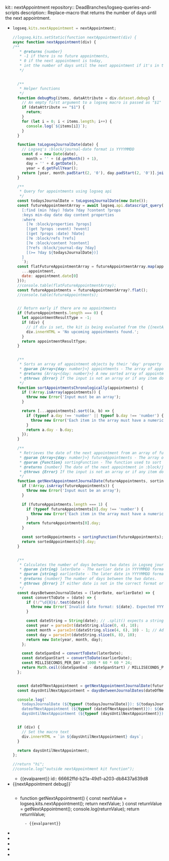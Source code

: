 kit:: nextAppointment
repository:: DeadBranches/logseq-queries-and-scripts
description:: Replace-macro that returns the number of days until the next appointment.

- ```javascript
  logseq.kits.nextAppointment = nextAppointment;
  
  //logseq.kits.setStatic(function nextAppointment(div) {
  async function nextAppointment(div) {
  /**
     * @returns {number} 
     * -1 if there is no future appointments, 
     * 0 if the next appointment is today, 
     * int the number of days until the next appointment if it's in the future
     */
  
  
    /**
     * Helper functions
     */
    function debugMsg(items, dataAttribute = div.dataset.debug) {
      // An empty first argument to a logseq macro is passed as "$1"
      if (dataAttribute == "$1") {
        return;
      }
      for (let i = 0; i < items.length; i++) {
        console.log(`${items[i]}`);
      }
    }
  
    function toLogseqJournalDate(date) {
      // Logseq's :block/journal-date format is YYYYMMDD
      const d = new Date(date),
        month = '' + (d.getMonth() + 1),
        day = '' + d.getDate(),
        year = d.getFullYear();
      return [year, month.padStart(2, '0'), day.padStart(2, '0')].join('');
    }
  
    /**
     * Query for appointments using logseq api
     */
    const todaysJournalDate = toLogseqJournalDate(new Date());
    const futureAppointmentArray = await logseq.api.datascript_query(`
      [:find (min ?day) ?date ?day ?content ?props
      :keys min-day date day content properties
      :where
        [?e :block/properties ?props]
        [(get ?props :event) ?event]
        [(get ?props :date) ?date]
        [?e :block/refs ?refs]
        [?e :block/content ?content]
        [?refs :block/journal-day ?day]
        [(>= ?day ${todaysJournalDate})]
      ]
      `);
    const flatFutureAppointmentArray = futureAppointmentArray.map(appointment => ({
      ...appointment,
      date: appointment.date[0]
    }));
    //console.table(flatFutureAppointmentArray);
    const futureAppointments = futureAppointmentArray?.flat();
    //console.table(futureAppointments);
  
  
    // Return early if there are no appointments
    if (futureAppointments.length === 0) {
      let appointmentResultType = -1;
      if (div) {
        // if div is set, the kit is being evaluated from the {{nextAppointment}} macro
        div.innerHTML = 'No upcoming appointments found.';
      }
      return appointmentResultType;
    }
  
  
    /**
     * Sorts an array of appointment objects by their 'day' property in ascending order.
     * @param {Array<{day: number}>} appointments - The array of appointment objects to sort.
     * @returns {Array<{day: number}>} A new sorted array of appointment objects.
     * @throws {Error} If the input is not an array or if any item doesn't have a 'day' property.
     */
    function sortAppointmentsChronologically(appointments) {
      if (!Array.isArray(appointments)) {
        throw new Error('Input must be an array');
      }
  
      return [...appointments].sort((a, b) => {
        if (typeof a.day !== 'number' || typeof b.day !== 'number') {
          throw new Error('Each item in the array must have a numeric "day" property');
        }
        return a.day - b.day;
      });
    }
  
    /**
     * Retrieves the date of the next appointment from an array of future appointments.
     * @param {Array<{day: number}>} futureAppointments - The array of future appointment objects.
     * @param {Function} sortingFunction - The function used to sort the appointments.
     * @returns {number} The date of the next appointment in :block/journal-date format (YYYYMMDD).
     * @throws {Error} If the input is not an array or if any item doesn't have a 'day' property.
     */
    function getNextAppointmentJournalDate(futureAppointments, sortingFunction) {
      if (!Array.isArray(futureAppointments)) {
        throw new Error('Input must be an array');
      }
  
      if (futureAppointments.length === 1) {
        if (typeof futureAppointments[0].day !== 'number') {
          throw new Error('Each item in the array must have a numeric "day" property');
        }
        return futureAppointments[0].day;
      }
  
      const sortedAppointments = sortingFunction(futureAppointments);
      return sortedAppointments[0].day;
    }
  
  
    /**
     * Calculates the number of days between two dates in Logseq journal format (YYYYMMDD).
     * @param {string} laterDate - The earlier date in YYYYMMDD format.
     * @param {string} earlierDate - The later date in YYYYMMDD format.
     * @returns {number} The number of days between the two dates.
     * @throws {Error} If either date is not in the correct format or if the end date is earlier than the start date.
     */
    const daysBetweenJournalDates = (laterDate, earlierDate) => {
      const convertToDate = (date) => {
        if (!/^\d{8}$/.test(date)) {
          throw new Error(`Invalid date format: ${date}. Expected YYYYMMDD.`);
        }
  
        const dateString = String(date); // .split() expects a string, but dateOfNextAppointment may be a number
        const year = parseInt(dateString.slice(0, 4), 10);
        const month = parseInt(dateString.slice(4, 6), 10) - 1; // Adjust for zero-indexed months
        const day = parseInt(dateString.slice(6, 8), 10);
        return new Date(year, month, day);
      };
  
      const dateSpanEnd = convertToDate(laterDate);
      const dateSpanStart = convertToDate(earlierDate);
      const MILLISECONDS_PER_DAY = 1000 * 60 * 60 * 24;
      return Math.ceil((dateSpanEnd - dateSpanStart) / MILLISECONDS_PER_DAY);
    };
  
  
    const dateOfNextAppointment = getNextAppointmentJournalDate(futureAppointments, sortAppointmentsChronologically);
    const daysUntilNextAppointment = daysBetweenJournalDates(dateOfNextAppointment, todaysJournalDate);
  
    console.log(`
      todaysJournalDate (${typeof (todaysJournalDate)}): ${todaysJournalDate}\n
      dateofNextAppointment (${typeof (dateOfNextAppointment)}): ${dateOfNextAppointment}
      daysUntilNextAppointment (${typeof (daysUntilNextAppointment)}): ${daysUntilNextAppointment}`);
  
  
    if (div) {
      // Set the macro text
      div.innerHTML = `in ${daysUntilNextAppointment} days`;
    }
  
    return daysUntilNextAppointment;
  };
  
  //return "hi";
  //console.log("outside nextAppointment kit function");
  ```
	- {{evalparent}}
	  id:: 66662ffd-b21a-49d1-a203-db8437a639d8
- {{nextAppointment debug}}`
	- > ```
	  function getNextAppointment() {
	    const nextValue = logseq.kits.nextAppointment();
	    return nextValue;
	  }
	  const returnValue = getNextAppointment();
	  console.log(returnValue);
	  return returnValue;
	  ```
		- {{evalparent}}
-
-
-
-
-